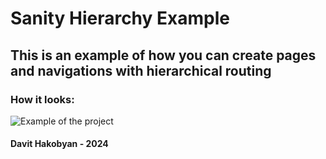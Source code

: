 # Sanity Hierarchy Example
## This is an example of how you can create pages and navigations with hierarchical routing
### How it looks:
![Example of the project](https://i.imgur.com/fz7c7wz.gif)

#### Davit Hakobyan - 2024
